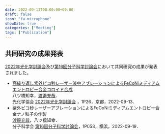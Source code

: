 ```yaml
---
date: 2022-09-13T00:00:00+09:00
draft: false
icon: "fa-microphone"
showDate: true
categories: ["Meeting"]
tags: ["Publication"]
---
```


## 共同研究の成果発表

[2022年光化学討論会](https://photochemistry.jp/2022/)及び[第16回分子科学討論会](http://www.molsci.jp/2022/)において共同研究の成果が発表されました。

* [高繰り返し紫外ピコ秒レーザー液中アブレーションによるFeCoNiミディアムエントロピー合金コロイド合成](https://confit.atlas.jp/guide/event/photochemistry2022/subject/1P26/advanced)  
八ツ橋知幸，<u>渡邉充哉</u>．  
光化学協会 [2022年光化学討論会](https://photochemistry.jp/2022/) ，1P26，京都，2022-09-13．
* 紫外ピコ秒レーザーアブレーションによるFeCoNiミディアムエントロピー合金ナノ粒子の作製  
<u>渡邉充哉</u>，八ツ橋知幸．  
分子科学会 [第16回分子科学討論会](http://www.molsci.jp/2022/)，1P053，横浜，2022-09-19．